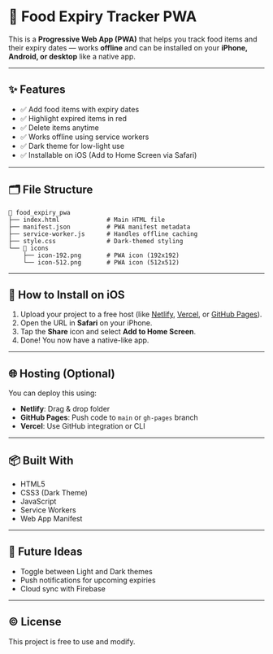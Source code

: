 # 🥫 Food Expiry Tracker PWA

This is a **Progressive Web App (PWA)** that helps you track food items and their expiry dates — works **offline** and can be installed on your **iPhone, Android, or desktop** like a native app.

---

## ✨ Features

- ✅ Add food items with expiry dates
- ✅ Highlight expired items in red
- ✅ Delete items anytime
- ✅ Works offline using service workers
- ✅ Dark theme for low-light use
- ✅ Installable on iOS (Add to Home Screen via Safari)

---

## 🗂️ File Structure

```
📁 food_expiry_pwa
├── index.html             # Main HTML file
├── manifest.json          # PWA manifest metadata
├── service-worker.js      # Handles offline caching
├── style.css              # Dark-themed styling
└── 📁 icons
    ├── icon-192.png       # PWA icon (192x192)
    └── icon-512.png       # PWA icon (512x512)
```

---

## 📱 How to Install on iOS

1. Upload your project to a free host (like [Netlify](https://www.netlify.com/), [Vercel](https://vercel.com/), or [GitHub Pages](https://pages.github.com/)).
2. Open the URL in **Safari** on your iPhone.
3. Tap the **Share** icon and select **Add to Home Screen**.
4. Done! You now have a native-like app.

---

## 🌐 Hosting (Optional)

You can deploy this using:

- **Netlify**: Drag & drop folder
- **GitHub Pages**: Push code to `main` or `gh-pages` branch
- **Vercel**: Use GitHub integration or CLI

---

## 📦 Built With

- HTML5
- CSS3 (Dark Theme)
- JavaScript
- Service Workers
- Web App Manifest

---

## 🧠 Future Ideas

- Toggle between Light and Dark themes
- Push notifications for upcoming expiries
- Cloud sync with Firebase

---

## ©️ License

This project is free to use and modify.
